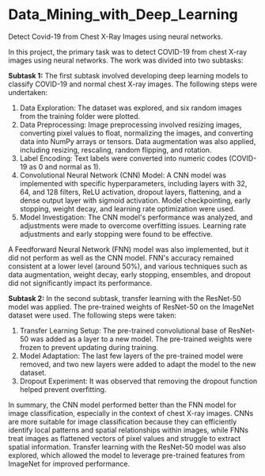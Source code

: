 # Data_Mining_with_Deep_Learning
Detect Covid-19 from Chest X-Ray Images using neural networks.


In this project, the primary task was to detect COVID-19 from chest X-ray images using neural networks. The work was divided into two subtasks:

**Subtask 1:**
The first subtask involved developing deep learning models to classify COVID-19 and normal chest X-ray images. The following steps were undertaken:
1. Data Exploration: The dataset was explored, and six random images from the training folder were plotted.
2. Data Preprocessing: Image preprocessing involved resizing images, converting pixel values to float, normalizing the images, and converting data into NumPy arrays or tensors. Data augmentation was also applied, including resizing, rescaling, random flipping, and rotation.
3. Label Encoding: Text labels were converted into numeric codes (COVID-19 as 0 and normal as 1).
4. Convolutional Neural Network (CNN) Model: A CNN model was implemented with specific hyperparameters, including layers with 32, 64, and 128 filters, ReLU activation, dropout layers, flattening, and a dense output layer with sigmoid activation. Model checkpointing, early stopping, weight decay, and learning rate optimization were used.
5. Model Investigation: The CNN model's performance was analyzed, and adjustments were made to overcome overfitting issues. Learning rate adjustments and early stopping were found to be effective.

A Feedforward Neural Network (FNN) model was also implemented, but it did not perform as well as the CNN model. FNN's accuracy remained consistent at a lower level (around 50%), and various techniques such as data augmentation, weight decay, early stopping, ensembles, and dropout did not significantly impact its performance.

**Subtask 2:**
In the second subtask, transfer learning with the ResNet-50 model was applied. The pre-trained weights of ResNet-50 on the ImageNet dataset were used. The following steps were taken:
1. Transfer Learning Setup: The pre-trained convolutional base of ResNet-50 was added as a layer to a new model. The pre-trained weights were frozen to prevent updating during training.
2. Model Adaptation: The last few layers of the pre-trained model were removed, and two new layers were added to adapt the model to the new dataset.
3. Dropout Experiment: It was observed that removing the dropout function helped prevent overfitting.

In summary, the CNN model performed better than the FNN model for image classification, especially in the context of chest X-ray images. CNNs are more suitable for image classification because they can efficiently identify local patterns and spatial relationships within images, while FNNs treat images as flattened vectors of pixel values and struggle to extract spatial information. Transfer learning with the ResNet-50 model was also explored, which allowed the model to leverage pre-trained features from ImageNet for improved performance.
